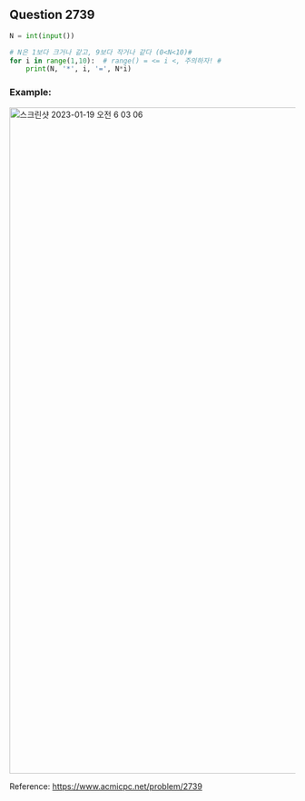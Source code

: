## Question 2739


```python 3
N = int(input())

# N은 1보다 크거나 같고, 9보다 작거나 같다 (0<N<10)# 
for i in range(1,10):  # range() = <= i <, 주의하자! #
    print(N, '*', i, '=', N*i)
```


### Example:
<img width="1175" alt="스크린샷 2023-01-19 오전 6 03 06" src="https://user-images.githubusercontent.com/107760647/213294009-751795ec-f7f3-473e-a5d3-7d21723171ca.png">


Reference:
https://www.acmicpc.net/problem/2739
